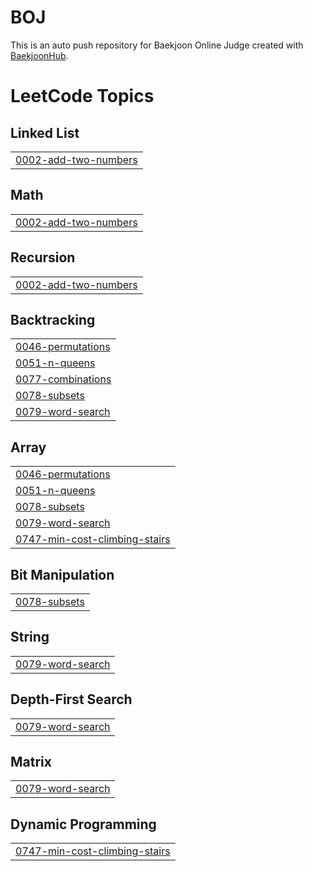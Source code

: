 # BOJ
This is an auto push repository for Baekjoon Online Judge created with [BaekjoonHub](https://github.com/BaekjoonHub/BaekjoonHub).

<!---LeetCode Topics Start-->
# LeetCode Topics
## Linked List
|  |
| ------- |
| [0002-add-two-numbers](https://github.com/doongeon/LeetCode/tree/master/0002-add-two-numbers) |
## Math
|  |
| ------- |
| [0002-add-two-numbers](https://github.com/doongeon/LeetCode/tree/master/0002-add-two-numbers) |
## Recursion
|  |
| ------- |
| [0002-add-two-numbers](https://github.com/doongeon/LeetCode/tree/master/0002-add-two-numbers) |
## Backtracking
|  |
| ------- |
| [0046-permutations](https://github.com/doongeon/LeetCode/tree/master/0046-permutations) |
| [0051-n-queens](https://github.com/doongeon/LeetCode/tree/master/0051-n-queens) |
| [0077-combinations](https://github.com/doongeon/LeetCode/tree/master/0077-combinations) |
| [0078-subsets](https://github.com/doongeon/LeetCode/tree/master/0078-subsets) |
| [0079-word-search](https://github.com/doongeon/LeetCode/tree/master/0079-word-search) |
## Array
|  |
| ------- |
| [0046-permutations](https://github.com/doongeon/LeetCode/tree/master/0046-permutations) |
| [0051-n-queens](https://github.com/doongeon/LeetCode/tree/master/0051-n-queens) |
| [0078-subsets](https://github.com/doongeon/LeetCode/tree/master/0078-subsets) |
| [0079-word-search](https://github.com/doongeon/LeetCode/tree/master/0079-word-search) |
| [0747-min-cost-climbing-stairs](https://github.com/doongeon/LeetCode/tree/master/0747-min-cost-climbing-stairs) |
## Bit Manipulation
|  |
| ------- |
| [0078-subsets](https://github.com/doongeon/LeetCode/tree/master/0078-subsets) |
## String
|  |
| ------- |
| [0079-word-search](https://github.com/doongeon/LeetCode/tree/master/0079-word-search) |
## Depth-First Search
|  |
| ------- |
| [0079-word-search](https://github.com/doongeon/LeetCode/tree/master/0079-word-search) |
## Matrix
|  |
| ------- |
| [0079-word-search](https://github.com/doongeon/LeetCode/tree/master/0079-word-search) |
## Dynamic Programming
|  |
| ------- |
| [0747-min-cost-climbing-stairs](https://github.com/doongeon/LeetCode/tree/master/0747-min-cost-climbing-stairs) |
<!---LeetCode Topics End-->